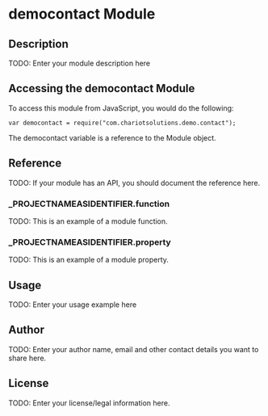 # democontact Module

## Description

TODO: Enter your module description here

## Accessing the democontact Module

To access this module from JavaScript, you would do the following:

	var democontact = require("com.chariotsolutions.demo.contact");

The democontact variable is a reference to the Module object.	

## Reference

TODO: If your module has an API, you should document
the reference here.

### ___PROJECTNAMEASIDENTIFIER__.function

TODO: This is an example of a module function.

### ___PROJECTNAMEASIDENTIFIER__.property

TODO: This is an example of a module property.

## Usage

TODO: Enter your usage example here

## Author

TODO: Enter your author name, email and other contact
details you want to share here. 

## License

TODO: Enter your license/legal information here.
